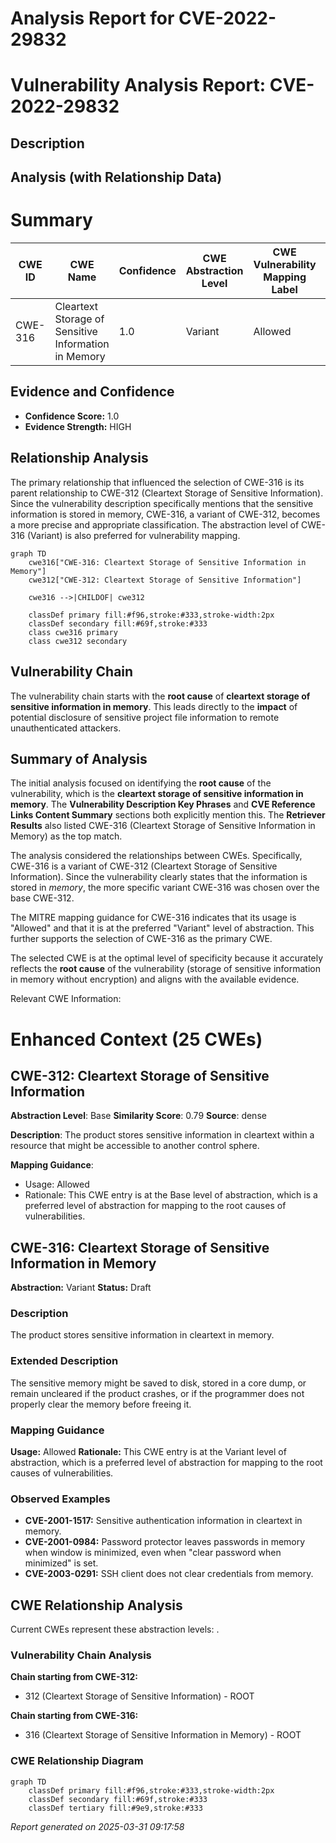 # Analysis Report for CVE-2022-29832

# Vulnerability Analysis Report: CVE-2022-29832

## Description



## Analysis (with Relationship Data)

# Summary
| CWE ID | CWE Name | Confidence | CWE Abstraction Level | CWE Vulnerability Mapping Label | CWE-Vulnerability Mapping Notes |
|---|---|---|---|---|---|
| CWE-316 | Cleartext Storage of Sensitive Information in Memory | 1.0 | Variant | Allowed | Primary CWE |

## Evidence and Confidence

*   **Confidence Score:** 1.0
*   **Evidence Strength:** HIGH

## Relationship Analysis
The primary relationship that influenced the selection of CWE-316 is its parent relationship to CWE-312 (Cleartext Storage of Sensitive Information). Since the vulnerability description specifically mentions that the sensitive information is stored in memory, CWE-316, a variant of CWE-312, becomes a more precise and appropriate classification. The abstraction level of CWE-316 (Variant) is also preferred for vulnerability mapping.

```mermaid
graph TD
    cwe316["CWE-316: Cleartext Storage of Sensitive Information in Memory"]
    cwe312["CWE-312: Cleartext Storage of Sensitive Information"]

    cwe316 -->|CHILDOF| cwe312

    classDef primary fill:#f96,stroke:#333,stroke-width:2px
    classDef secondary fill:#69f,stroke:#333
    class cwe316 primary
    class cwe312 secondary
```

## Vulnerability Chain
The vulnerability chain starts with the **root cause** of **cleartext storage of sensitive information in memory**. This leads directly to the **impact** of potential disclosure of sensitive project file information to remote unauthenticated attackers.

## Summary of Analysis
The initial analysis focused on identifying the **root cause** of the vulnerability, which is the **cleartext storage of sensitive information in memory**. The **Vulnerability Description Key Phrases** and **CVE Reference Links Content Summary** sections both explicitly mention this. The **Retriever Results** also listed CWE-316 (Cleartext Storage of Sensitive Information in Memory) as the top match.

The analysis considered the relationships between CWEs. Specifically, CWE-316 is a variant of CWE-312 (Cleartext Storage of Sensitive Information). Since the vulnerability clearly states that the information is stored in *memory*, the more specific variant CWE-316 was chosen over the base CWE-312.

The MITRE mapping guidance for CWE-316 indicates that its usage is "Allowed" and that it is at the preferred "Variant" level of abstraction. This further supports the selection of CWE-316 as the primary CWE.

The selected CWE is at the optimal level of specificity because it accurately reflects the **root cause** of the vulnerability (storage of sensitive information in memory without encryption) and aligns with the available evidence.

Relevant CWE Information:

# Enhanced Context (25 CWEs)

## CWE-312: Cleartext Storage of Sensitive Information
**Abstraction Level**: Base
**Similarity Score**: 0.79
**Source**: dense

**Description**:
The product stores sensitive information in cleartext within a resource that might be accessible to another control sphere.

**Mapping Guidance**:
- Usage: Allowed
- Rationale: This CWE entry is at the Base level of abstraction, which is a preferred level of abstraction for mapping to the root causes of vulnerabilities.

## CWE-316: Cleartext Storage of Sensitive Information in Memory
**Abstraction:** Variant
**Status:** Draft

### Description
The product stores sensitive information in cleartext in memory.

### Extended Description
The sensitive memory might be saved to disk, stored in a core dump, or remain uncleared if the product crashes, or if the programmer does not properly clear the memory before freeing it.

### Mapping Guidance
**Usage:** Allowed
**Rationale:** This CWE entry is at the Variant level of abstraction, which is a preferred level of abstraction for mapping to the root causes of vulnerabilities.

### Observed Examples
- **CVE-2001-1517:** Sensitive authentication information in cleartext in memory.
- **CVE-2001-0984:** Password protector leaves passwords in memory when window is minimized, even when "clear password when minimized" is set.
- **CVE-2003-0291:** SSH client does not clear credentials from memory.


## CWE Relationship Analysis

Current CWEs represent these abstraction levels: .


### Vulnerability Chain Analysis

**Chain starting from CWE-312:**
- 312 (Cleartext Storage of Sensitive Information) - ROOT


**Chain starting from CWE-316:**
- 316 (Cleartext Storage of Sensitive Information in Memory) - ROOT



### CWE Relationship Diagram

```mermaid
graph TD
    classDef primary fill:#f96,stroke:#333,stroke-width:2px
    classDef secondary fill:#69f,stroke:#333
    classDef tertiary fill:#9e9,stroke:#333
```



*Report generated on 2025-03-31 09:17:58*
